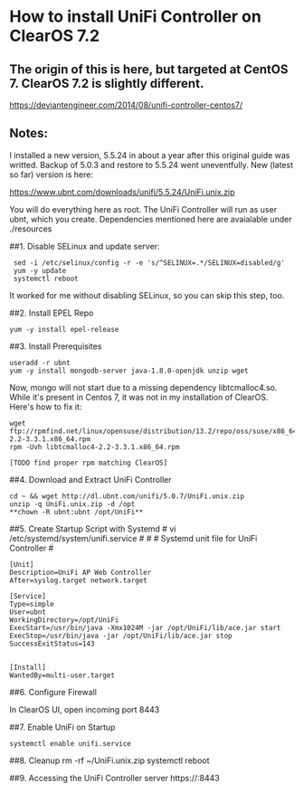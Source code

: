 # How to install UniFi Controller on ClearOS 7.2

## The origin of this is here, but targeted at CentOS 7. ClearOS 7.2 is slightly different. 

https://deviantengineer.com/2014/08/unifi-controller-centos7/

## Notes:

I installed a new version, 5.5.24 in about a year after this original guide was writted. Backup of 5.0.3 and restore to 5.5.24 went uneventfully. New (latest so far) version is here:

https://www.ubnt.com/downloads/unifi/5.5.24/UniFi.unix.zip


You will do everything here as root. The UniFi Controller will run as user ubnt, which you create.
Dependencies mentioned here are avaialable under ./resources 


##1. Disable SELinux and update server:

     sed -i /etc/selinux/config -r -e 's/^SELINUX=.*/SELINUX=disabled/g'
     yum -y update
     systemctl reboot
  
It worked for me without disabling SELinux, so you can skip this step, too.

##2. Install EPEL Repo

    yum -y install epel-release
  
##3. Install Prerequisites

	useradd -r ubnt
	yum -y install mongodb-server java-1.8.0-openjdk unzip wget
	
Now, mongo will not start due to a missing dependency libtcmalloc4.so. While it's present in Centos 7, it was not in
my installation of ClearOS. Here's how to fix it:

	wget ftp://rpmfind.net/linux/opensuse/distribution/13.2/repo/oss/suse/x86_64/libtcmalloc4-2.2-3.3.1.x86_64.rpm
	rpm -Uvh libtcmalloc4-2.2-3.3.1.x86_64.rpm
	
	[TODO find proper rpm matching ClearOS]

##4. Download and Extract UniFi Controller


	cd ~ && wget http://dl.ubnt.com/unifi/5.0.7/UniFi.unix.zip
	unzip -q UniFi.unix.zip -d /opt
	**chown -R ubnt:ubnt /opt/UniFi**
	
##5. Create Startup Script with Systemd
	# vi /etc/systemd/system/unifi.service
	#
	#
	# Systemd unit file for UniFi Controller
	#
	
	[Unit]
	Description=UniFi AP Web Controller
	After=syslog.target network.target
	
	[Service]
	Type=simple
	User=ubnt
	WorkingDirectory=/opt/UniFi
	ExecStart=/usr/bin/java -Xmx1024M -jar /opt/UniFi/lib/ace.jar start
	ExecStop=/usr/bin/java -jar /opt/UniFi/lib/ace.jar stop
	SuccessExitStatus=143
	
	
	[Install]
	WantedBy=multi-user.target
 	
##6. Configure Firewall

In ClearOS UI, open incoming port 8443

##7. Enable UniFi on Startup

	systemctl enable unifi.service
	
##8. Cleanup
	rm -rf ~/UniFi.unix.zip
	systemctl reboot
	
##9. Accessing the UniFi Controller server
	https://<your-server-ip>:8443
	

